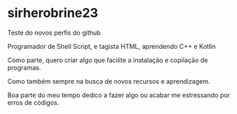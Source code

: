 # sirherobrine23
Teste do novos perfis do github

Programador de Shell Script, e tagista HTML, aprendendo C++ e Kotlin

Como parte, quero criar algo que facilite a instalação e copilação de programas.

Como também sempre na busca de novos recursos e aprendizagem.

Boa parte do meu tempo dedico a fazer algo ou acabar me estressando por erros de códigos.



